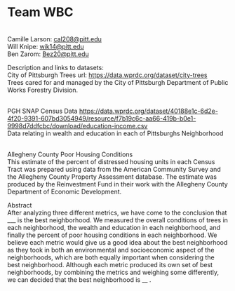 # Team WBC
<br>Camille Larson: cal208@pitt.edu
<br>Will Knipe: wik14@pitt.edu
<br>Ben Zarom: Bez20@pitt.edu

Description and links to datasets:
<br>City of Pittsburgh Trees url: https://data.wprdc.org/dataset/city-trees
<br>Trees cared for and managed by the City of Pittsburgh Department of Public Works Forestry Division.

<br>PGH SNAP Census Data https://data.wprdc.org/dataset/40188e1c-6d2e-4f20-9391-607bd3054949/resource/f7b19c6c-aa66-419b-b0e1-9998d7ddfcbc/download/education-income.csv
<br>Data relating in wealth and education in each of Pittsburghs Neighborhood 

<br>Allegheny County Poor Housing Conditions
<br>This estimate of the percent of distressed housing units in each Census Tract was prepared using data from the American Community Survey and the Allegheny County Property Assessment database. The estimate was produced by the Reinvestment Fund in their work with the Allegheny County Department of Economic Development.

Abstract
<br>After analyzing three different metrics, we have come to the conclusion that ___ is the best neighborhood. We measured the overall conditions of trees in each neighborhood, the wealth and education in each neighborhood, and finally the percent of poor housing conditions in each neighborhood. We believe each metric would give us a good idea about the best neighborhood as they took in both an environmental and socioeconomic aspect of the neighborhoods, which are both equally important when considering the best neighborhood. Although each metric produced its own set of best neighborhoods, by combining the metrics and weighing some differently, we can decided that the best neighborhood is __ . 
